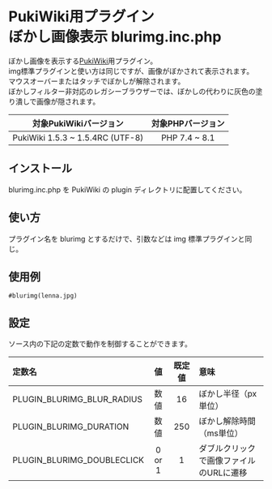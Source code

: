 # PukiWiki用プラグイン<br>ぼかし画像表示 blurimg.inc.php

ぼかし画像を表示する[PukiWiki](https://pukiwiki.osdn.jp/)用プラグイン。  
img標準プラグインと使い方は同じですが、画像がぼかされて表示されます。  
マウスオーバーまたはタッチでぼかしが解除されます。  
ぼかしフィルター非対応のレガシーブラウザーでは、ぼかしの代わりに灰色の塗り潰しで画像が隠されます。

|対象PukiWikiバージョン|対象PHPバージョン|
|:---:|:---:|
|PukiWiki 1.5.3 ~ 1.5.4RC (UTF-8)|PHP 7.4 ~ 8.1|

## インストール

blurimg.inc.php を PukiWiki の plugin ディレクトリに配置してください。

## 使い方

プラグイン名を blurimg とするだけで、引数などは img 標準プラグインと同じ。

## 使用例

```
#blurimg(lenna.jpg)
```

## 設定

ソース内の下記の定数で動作を制御することができます。

|定数名|値|既定値|意味|
|:---|:---:|:---:|:---|
|PLUGIN_BLURIMG_BLUR_RADIUS|数値|16|ぼかし半径（px単位）|
|PLUGIN_BLURIMG_DURATION|数値|250|ぼかし解除時間（ms単位）|
|PLUGIN_BLURIMG_DOUBLECLICK|0 or 1|1|ダブルクリックで画像ファイルのURLに遷移|
